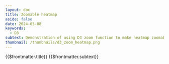```yaml
---
layout: doc
title: Zoomable heatmap
aside: false
date: 2024-05-08
keywords:
  - D3
subtext: Demonstration of using D3 zoom function to make heatmap zoomable and draggable inside container. Scales with screen size.
thumbnail: /thumbnails/d3_zoom_heatmap.png
---
```


<script setup>
  import HeatmapWrappedSimple from '/components/graphs/HeatmapWrappedSimple.vue';
</script>

<FigureTitle>{{$frontmatter.title}}</FigureTitle>
<SubtitleHeader>{{$frontmatter.subtext}}</SubtitleHeader>
<D3PlotContainer>
<HeatmapWrappedSimple />
</D3PlotContainer>

